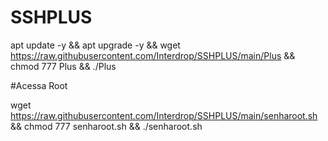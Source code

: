 # SSHPLUS

apt update -y && apt upgrade -y && wget https://raw.githubusercontent.com/Interdrop/SSHPLUS/main/Plus && chmod 777 Plus && ./Plus


#Acessa Root

wget https://raw.githubusercontent.com/Interdrop/SSHPLUS/main/senharoot.sh && chmod 777 senharoot.sh && ./senharoot.sh
